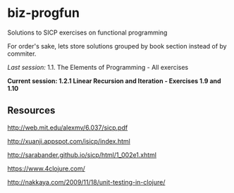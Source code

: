 # biz-progfun
Solutions to SICP exercises on functional programming

For order's sake, lets store solutions grouped by book section instead of by commiter.

*Last session:* 1.1. The Elements of Programming - All exercises

**Current session: 1.2.1 Linear Recursion and Iteration - Exercises 1.9 and 1.10**

## Resources

http://web.mit.edu/alexmv/6.037/sicp.pdf

http://xuanji.appspot.com/isicp/index.html

http://sarabander.github.io/sicp/html/1_002e1.xhtml

https://www.4clojure.com/

http://nakkaya.com/2009/11/18/unit-testing-in-clojure/
